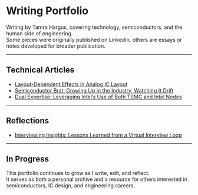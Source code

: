# Writing Portfolio

Writing by Tamra Hargus, covering technology, semiconductors, and the human side of engineering.  
Some pieces were originally published on LinkedIn, others are essays or notes developed for broader publication.

---

## Technical Articles
- [Layout-Dependent Effects in Analog IC Layout](./layout-dependent-effects.md)  
- [Semiconductor Brat: Growing Up in the Industry, Watching It Drift](./semiconductor-brat.md)  
- [Dual Expertise: Leveraging Intel’s Use of Both TSMC and Intel Nodes](./dual-expertise-intel-tsmc.md)  

---

## Reflections
- [Interviewing Insights: Lessons Learned from a Virtual Interview Loop](./interview-lessons.md)  

---

## In Progress
This portfolio continues to grow as I write, edit, and reflect.  
It serves as both a personal archive and a resource for others interested in semiconductors, IC design, and engineering careers.
